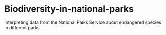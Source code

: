 # Biodiversity-in-national-parks
interpreting data from the National Parks Service about endangered species in different parks. 
